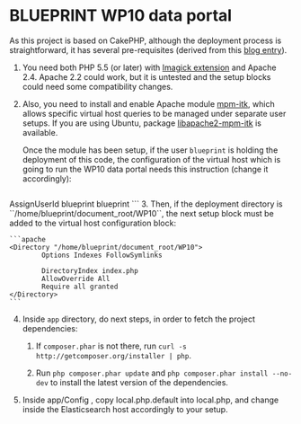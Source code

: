 BLUEPRINT WP10 data portal
==========

As this project is based on CakePHP, although the deployment process is straightforward, it has several pre-requisites (derived from this [blog entry](https://rupinderjeetkaur.wordpress.com/2014/08/25/install-cakephp-in-ubuntu-14-04/)).

1. You need both PHP 5.5 (or later) with [Imagick extension](http://php.net/manual/en/class.imagick.php) and Apache 2.4. Apache 2.2 could work, but it is untested and the setup blocks could need some compatibility changes.
2. Also, you need to install and enable Apache module [mpm-itk](http://mpm-itk.sesse.net/), which allows specific virtual host queries to be managed under separate user setups. If you are using Ubuntu, package [libapache2-mpm-itk](http://packages.ubuntu.com/trusty/libapache2-mpm-itk) is available.

    Once the module has been setup, if the user ``blueprint`` is holding the deployment of this code, the configuration of the virtual host which is going to run the WP10 data portal needs this instruction (change it accordingly):

    ```apache
  <IfModule mpm_itk_module>
          AssignUserId blueprint blueprint
  </IfModule>
    ```
3. Then, if the deployment directory is ``/home/blueprint/document_root/WP10``, the next setup block must be added to the virtual host configuration block:

    ```apache
    <Directory "/home/blueprint/document_root/WP10">
            Options Indexes FollowSymlinks

            DirectoryIndex index.php
            AllowOverride All
            Require all granted
    </Directory>
    ```
4. Inside `app` directory, do next steps, in order to fetch the project dependencies:

    1. If `composer.phar` is not there, run `curl -s http://getcomposer.org/installer | php`.

    2. Run `php composer.phar update` and `php composer.phar install --no-dev` to install the latest version of the dependencies.

5. Inside app/Config , copy local.php.default into local.php, and change inside the Elasticsearch host accordingly to your setup.
